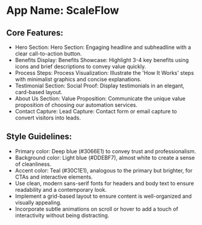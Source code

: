 # **App Name**: ScaleFlow

## Core Features:

- Hero Section: Hero Section: Engaging headline and subheadline with a clear call-to-action button.
- Benefits Display: Benefits Showcase: Highlight 3-4 key benefits using icons and brief descriptions to convey value quickly.
- Process Steps: Process Visualization: Illustrate the 'How It Works' steps with minimalist graphics and concise explanations.
- Testimonial Section: Social Proof: Display testimonials in an elegant, card-based layout.
- About Us Section: Value Proposition: Communicate the unique value proposition of choosing our automation services.
- Contact Capture: Lead Capture: Contact form or email capture to convert visitors into leads.

## Style Guidelines:

- Primary color: Deep blue (#3066E1) to convey trust and professionalism.
- Background color: Light blue (#DDEBF7), almost white to create a sense of cleanliness.
- Accent color: Teal (#30C1E1), analogous to the primary but brighter, for CTAs and interactive elements.
- Use clean, modern sans-serif fonts for headers and body text to ensure readability and a contemporary look.
- Implement a grid-based layout to ensure content is well-organized and visually appealing.
- Incorporate subtle animations on scroll or hover to add a touch of interactivity without being distracting.